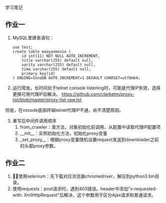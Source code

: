 学习笔记

## 作业一
1. MySQL里建表语句：
    ```
    use test;
    create table maoyanmovie (
        id int(11) NOT NULL AUTO_INCREMENT,
        title varchar(255) default null,
        varity varchar(255) default null,
        time varchar(255) default null,
        primary key(id)
    ) ENGINE=InnoDB AUTO_INCREMENT=1 DEFAULT CHARSET=utf8mb4;
    ```

2. 运行爬虫，长时间处于telnet console listening时，可能是代理IP失效，选择更换可用代理IP后解决。
https://github.com/clarketm/proxy-list/blob/master/proxy-list-raw.txt

但是，在vscode底部终端telnet代理IP不通，尚不清楚原因。

3. 重写后中间件调用顺序
    1. from_crawler：类方法，对象初始化前调用，从配置中读取代理IP配置项
    2. \_\_init\_\_：实例初始化方法，初始化proxy变量
    3. \_set_proxy\_\_：根据proxy变量随机设置request发送到downloader之前的头部proxy参数。


## 作业二
1. 使用selenium：先下载对应浏览器chromedriver，解压到python3 bin目录。
2. 使用requests：post请求时，遇到403错误。header中添加"x-requested-with: XmlHttpRequest"后解决，这个参数用于区分Ajax请求和普通请求。